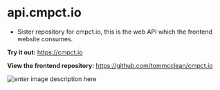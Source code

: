 # api.cmpct.io
* Sister repository for cmpct.io, this is the web API which the frontend website consumes.

**Try it out:** https://cmpct.io

**View the frontend repository:** https://github.com/tommcclean/cmpct.io

![enter image description here](https://res.cloudinary.com/practicaldev/image/fetch/s--jaIROD_g--/c_limit,f_auto,fl_progressive,q_auto,w_880/https://thepracticaldev.s3.amazonaws.com/i/2ky31x3nwpw5zxjgj236.png)
